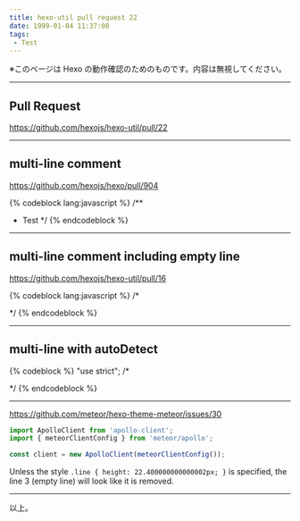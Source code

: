 ```yaml
---
title: hexo-util pull request 22
date: 1999-01-04 11:37:08
tags:
 - Test
---
```


※このページは Hexo の動作確認のためのものです。内容は無視してください。

------------------------------------------------------------------------------
## Pull Request

https://github.com/hexojs/hexo-util/pull/22

------------------------------------------------------------------------------
## multi-line comment

https://github.com/hexojs/hexo/pull/904

{% codeblock lang:javascript %}
/**
 * Test
 */
{% endcodeblock  %}

------------------------------------------------------------------------------
## multi-line comment including empty line

https://github.com/hexojs/hexo-util/pull/16

{% codeblock lang:javascript %}
/*

 */
{% endcodeblock  %}

------------------------------------------------------------------------------
## multi-line with autoDetect

{% codeblock %}
"use strict";
/*

 */
{% endcodeblock  %}

------------------------------------------------------------------------------
https://github.com/meteor/hexo-theme-meteor/issues/30

```js
import ApolloClient from 'apollo-client';
import { meteorClientConfig } from 'meteor/apollo';

const client = new ApolloClient(meteorClientConfig());
```

Unless the style `.line { height: 22.400000000000002px; }` is specified,
the line 3 (empty line) will look like it is removed.

------------------------------------------------------------------------------
以上。
